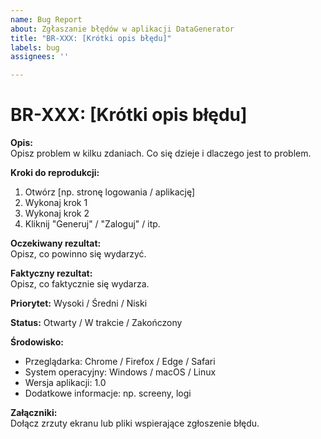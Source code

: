 ```yaml
---
name: Bug Report
about: Zgłaszanie błędów w aplikacji DataGenerator
title: "BR-XXX: [Krótki opis błędu]"
labels: bug
assignees: ''

---
```


# BR-XXX: [Krótki opis błędu]

**Opis:**  
Opisz problem w kilku zdaniach. Co się dzieje i dlaczego jest to problem.

**Kroki do reprodukcji:**  
1. Otwórz [np. stronę logowania / aplikację]  
2. Wykonaj krok 1  
3. Wykonaj krok 2  
4. Kliknij "Generuj" / "Zaloguj" / itp.  

**Oczekiwany rezultat:**  
Opisz, co powinno się wydarzyć.

**Faktyczny rezultat:**  
Opisz, co faktycznie się wydarza.

**Priorytet:** Wysoki / Średni / Niski

**Status:** Otwarty / W trakcie / Zakończony

**Środowisko:**  
- Przeglądarka: Chrome / Firefox / Edge / Safari  
- System operacyjny: Windows / macOS / Linux  
- Wersja aplikacji: 1.0  
- Dodatkowe informacje: np. screeny, logi

**Załączniki:**  
Dołącz zrzuty ekranu lub pliki wspierające zgłoszenie błędu.
